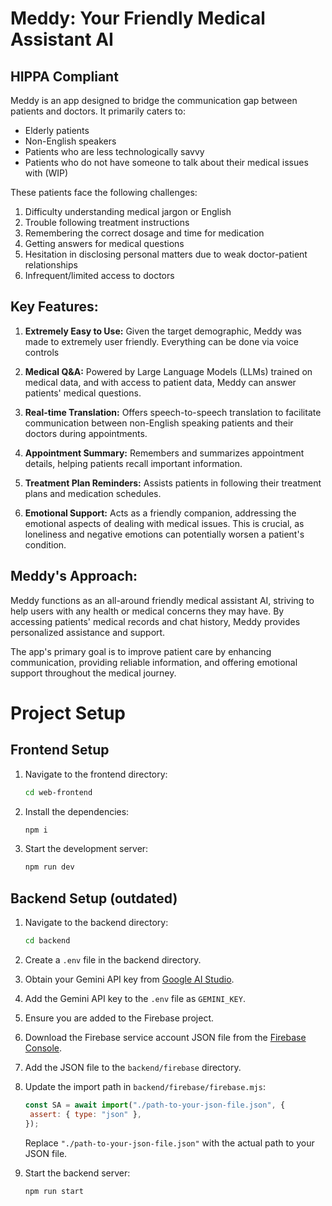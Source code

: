 # Meddy: Your Friendly Medical Assistant AI

## HIPPA Compliant

Meddy is an app designed to bridge the communication gap between patients and doctors. It primarily caters to:

- Elderly patients
- Non-English speakers
- Patients who are less technologically savvy
- Patients who do not have someone to talk about their medical issues with (WIP)

These patients face the following challenges:

1. Difficulty understanding medical jargon or English
2. Trouble following treatment instructions
3. Remembering the correct dosage and time for medication
4. Getting answers for medical questions
5. Hesitation in disclosing personal matters due to weak doctor-patient relationships
6. Infrequent/limited access to doctors

## Key Features:

1. **Extremely Easy to Use:** Given the target demographic, Meddy was made to extremely user friendly. Everything can be done via voice controls

2. **Medical Q&A:** Powered by Large Language Models (LLMs) trained on medical data, and with access to patient data, Meddy can answer patients' medical questions.

3. **Real-time Translation:** Offers speech-to-speech translation to facilitate communication between non-English speaking patients and their doctors during appointments.

4. **Appointment Summary:** Remembers and summarizes appointment details, helping patients recall important information.

5. **Treatment Plan Reminders:** Assists patients in following their treatment plans and medication schedules.

6. **Emotional Support:** Acts as a friendly companion, addressing the emotional aspects of dealing with medical issues. This is crucial, as loneliness and negative emotions can potentially worsen a patient's condition.

## Meddy's Approach:

Meddy functions as an all-around friendly medical assistant AI, striving to help users with any health or medical concerns they may have. By accessing patients' medical records and chat history, Meddy provides personalized assistance and support.

The app's primary goal is to improve patient care by enhancing communication, providing reliable information, and offering emotional support throughout the medical journey.

# Project Setup

## Frontend Setup

1. Navigate to the frontend directory:
   ```sh
   cd web-frontend
   ```
2. Install the dependencies:
   ```sh
   npm i
   ```
3. Start the development server:
   ```sh
   npm run dev
   ```

## Backend Setup (outdated)

1. Navigate to the backend directory:
   ```sh
   cd backend
   ```
2. Create a `.env` file in the backend directory.

3. Obtain your Gemini API key from [Google AI Studio](https://aistudio.google.com/app/apikey).

4. Add the Gemini API key to the `.env` file as `GEMINI_KEY`.

5. Ensure you are added to the Firebase project.

6. Download the Firebase service account JSON file from the [Firebase Console](https://console.firebase.google.com/u/0/project/meddyai/settings/serviceaccounts/adminsdk).

7. Add the JSON file to the `backend/firebase` directory.

8. Update the import path in `backend/firebase/firebase.mjs`:

   ```javascript
   const SA = await import("./path-to-your-json-file.json", {
   	assert: { type: "json" },
   });
   ```

   Replace `"./path-to-your-json-file.json"` with the actual path to your JSON file.

9. Start the backend server:
   ```sh
   npm run start
   ```
